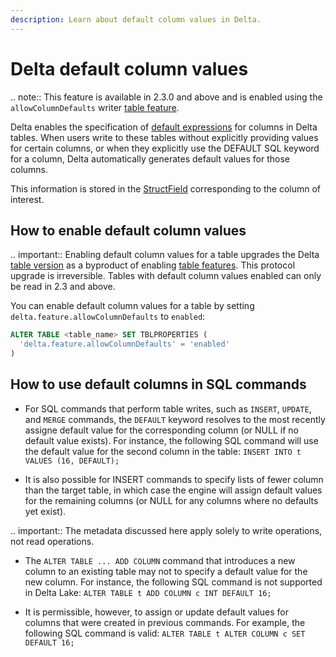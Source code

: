 ```yaml
---
description: Learn about default column values in Delta.
---
```


# Delta default column values

.. note:: This feature is available in <Delta> 2.3.0 and above and is enabled using the `allowColumnDefaults` writer [table feature](#versioning).

Delta enables the specification of [default expressions](https://github.com/delta-io/delta/blob/master/PROTOCOL.md#default-columns) for columns in Delta tables. When users write to these tables without explicitly providing values for certain columns, or when they explicitly use the DEFAULT SQL keyword for a column, Delta automatically generates default values for those columns.

This information is stored in the [StructField](https://github.com/delta-io/delta/blob/master/PROTOCOL.md#struct-field) corresponding to the column of interest.

## How to enable <Delta> default column values

.. important:: Enabling default column values for a table upgrades the Delta [table version](versioning.md) as a byproduct of enabling [table features](#versioning). This protocol upgrade is irreversible. Tables with default column values enabled can only be read in <Delta> 2.3 and above.

You can enable default column values for a table by setting `delta.feature.allowColumnDefaults` to `enabled`:

  ```sql
  ALTER TABLE <table_name> SET TBLPROPERTIES (
    'delta.feature.allowColumnDefaults' = 'enabled'
  )
  ```

## How to use default columns in SQL commands

- For SQL commands that perform table writes, such as `INSERT`, `UPDATE`, and `MERGE` commands, the `DEFAULT` keyword resolves to the most recently assigne default value for the corresponding column (or NULL if no default value exists). For instance, the following SQL command will use the default value for the second column in the table: `INSERT INTO t VALUES (16, DEFAULT);`

- It is also possible for INSERT commands to specify lists of fewer column than the target table, in which case the engine will assign default values for the remaining columns (or NULL for any columns where no defaults yet exist).

.. important:: The metadata discussed here apply solely to write operations, not read operations.

-  The `ALTER TABLE ... ADD COLUMN` command that introduces a new column to an existing table may not to specify a default value for the new column. For instance, the following SQL command is not supported in Delta Lake: `ALTER TABLE t ADD COLUMN c INT DEFAULT 16;`

- It is permissible, however, to assign or update default values for columns that were created in previous commands. For example, the following SQL command is valid: `ALTER TABLE t ALTER COLUMN c SET DEFAULT 16;`






